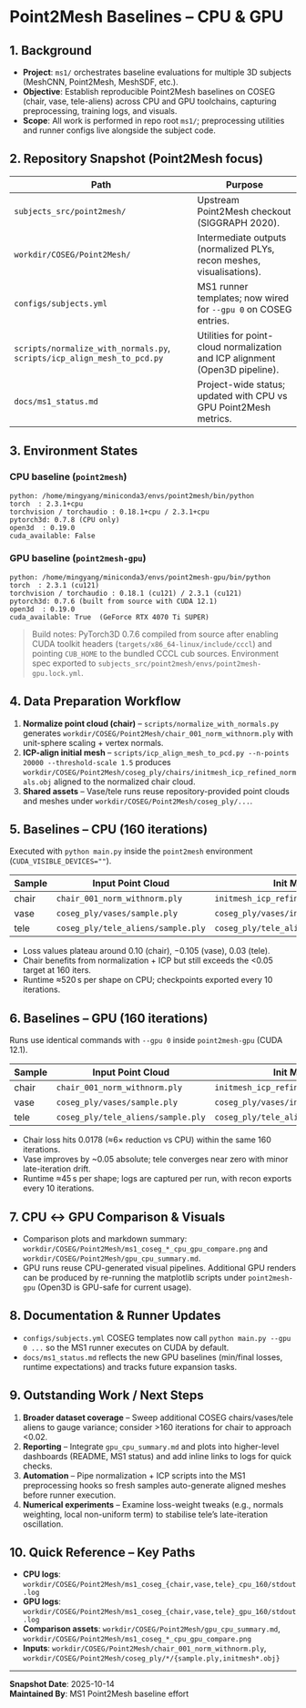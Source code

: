 # Point2Mesh Baselines – CPU & GPU

## 1. Background
- **Project**: `ms1/` orchestrates baseline evaluations for multiple 3D subjects (MeshCNN, Point2Mesh, MeshSDF, etc.).
- **Objective**: Establish reproducible Point2Mesh baselines on COSEG (chair, vase, tele-aliens) across CPU and GPU toolchains, capturing preprocessing, training logs, and visuals.
- **Scope**: All work is performed in repo root `ms1/`; preprocessing utilities and runner configs live alongside the subject code.

## 2. Repository Snapshot (Point2Mesh focus)
| Path | Purpose |
| --- | --- |
| `subjects_src/point2mesh/` | Upstream Point2Mesh checkout (SIGGRAPH 2020).
| `workdir/COSEG/Point2Mesh/` | Intermediate outputs (normalized PLYs, recon meshes, visualisations).
| `configs/subjects.yml` | MS1 runner templates; now wired for `--gpu 0` on COSEG entries.
| `scripts/normalize_with_normals.py`, `scripts/icp_align_mesh_to_pcd.py` | Utilities for point-cloud normalization and ICP alignment (Open3D pipeline).
| `docs/ms1_status.md` | Project-wide status; updated with CPU vs GPU Point2Mesh metrics.

## 3. Environment States
### CPU baseline (`point2mesh`)
```
python: /home/mingyang/miniconda3/envs/point2mesh/bin/python
torch  : 2.3.1+cpu
torchvision / torchaudio : 0.18.1+cpu / 2.3.1+cpu
pytorch3d: 0.7.8 (CPU only)
open3d  : 0.19.0
cuda_available: False
```

### GPU baseline (`point2mesh-gpu`)
```
python: /home/mingyang/miniconda3/envs/point2mesh-gpu/bin/python
torch  : 2.3.1 (cu121)
torchvision / torchaudio : 0.18.1 (cu121) / 2.3.1 (cu121)
pytorch3d: 0.7.6 (built from source with CUDA 12.1)
open3d  : 0.19.0
cuda_available: True  (GeForce RTX 4070 Ti SUPER)
```
> Build notes: PyTorch3D 0.7.6 compiled from source after enabling CUDA toolkit headers (`targets/x86_64-linux/include/cccl`) and pointing `CUB_HOME` to the bundled CCCL cub sources. Environment spec exported to `subjects_src/point2mesh/envs/point2mesh-gpu.lock.yml`.

## 4. Data Preparation Workflow
1. **Normalize point cloud (chair)** – `scripts/normalize_with_normals.py` generates `workdir/COSEG/Point2Mesh/chair_001_norm_withnorm.ply` with unit-sphere scaling + vertex normals.
2. **ICP-align initial mesh** – `scripts/icp_align_mesh_to_pcd.py --n-points 20000 --threshold-scale 1.5` produces `workdir/COSEG/Point2Mesh/coseg_ply/chairs/initmesh_icp_refined_normals.obj` aligned to the normalized chair cloud.
3. **Shared assets** – Vase/tele runs reuse repository-provided point clouds and meshes under `workdir/COSEG/Point2Mesh/coseg_ply/...`.

## 5. Baselines – CPU (160 iterations)
Executed with `python main.py` inside the `point2mesh` environment (`CUDA_VISIBLE_DEVICES=""`).

| Sample | Input Point Cloud | Init Mesh | Output Dir | min_loss | final_loss | Log |
| --- | --- | --- | --- | --- | --- | --- |
| chair | `chair_001_norm_withnorm.ply` | `initmesh_icp_refined_normals.obj` | `workdir/.../ms1_coseg_chair_cpu_160/` | 0.1058 | 0.1064 | `stdout.log` |
| vase | `coseg_ply/vases/sample.ply` | `coseg_ply/vases/initmesh.obj` | `workdir/.../ms1_coseg_vase_cpu_160/` | −0.1075 | −0.1055 | `stdout.log` |
| tele | `coseg_ply/tele_aliens/sample.ply` | `coseg_ply/tele_aliens/initmesh.obj` | `workdir/.../ms1_coseg_tele_cpu_160/` | 0.0191 | 0.0296 | `stdout.log` |

- Loss values plateau around 0.10 (chair), −0.105 (vase), 0.03 (tele).
- Chair benefits from normalization + ICP but still exceeds the <0.05 target at 160 iters.
- Runtime ≈520 s per shape on CPU; checkpoints exported every 10 iterations.

## 6. Baselines – GPU (160 iterations)
Runs use identical commands with `--gpu 0` inside `point2mesh-gpu` (CUDA 12.1).

| Sample | Input Point Cloud | Init Mesh | Output Dir | min_loss | final_loss | Log |
| --- | --- | --- | --- | --- | --- | --- |
| chair | `chair_001_norm_withnorm.ply` | `initmesh_icp_refined_normals.obj` | `workdir/.../ms1_coseg_chair_gpu_160/` | 0.0178 | 0.0222 | `stdout.log` |
| vase | `coseg_ply/vases/sample.ply` | `coseg_ply/vases/initmesh.obj` | `workdir/.../ms1_coseg_vase_gpu_160/` | −0.1570 | −0.1551 | `stdout.log` |
| tele | `coseg_ply/tele_aliens/sample.ply` | `coseg_ply/tele_aliens/initmesh.obj` | `workdir/.../ms1_coseg_tele_gpu_160/` | −0.0185 | 0.0003 | `stdout.log` |

- Chair loss hits 0.0178 (≈6× reduction vs CPU) within the same 160 iterations.
- Vase improves by ~0.05 absolute; tele converges near zero with minor late-iteration drift.
- Runtime ≈45 s per shape; logs are captured per run, with recon exports every 10 iterations.

## 7. CPU ↔ GPU Comparison & Visuals
- Comparison plots and markdown summary: `workdir/COSEG/Point2Mesh/ms1_coseg_*_cpu_gpu_compare.png` and `workdir/COSEG/Point2Mesh/gpu_cpu_summary.md`.
- GPU runs reuse CPU-generated visual pipelines. Additional GPU renders can be produced by re-running the matplotlib scripts under `point2mesh-gpu` (Open3D is GPU-safe for current usage).

## 8. Documentation & Runner Updates
- `configs/subjects.yml` COSEG templates now call `python main.py --gpu 0 ...` so the MS1 runner executes on CUDA by default.
- `docs/ms1_status.md` reflects the new GPU baselines (min/final losses, runtime expectations) and tracks future expansion tasks.

## 9. Outstanding Work / Next Steps
1. **Broader dataset coverage** – Sweep additional COSEG chairs/vases/tele aliens to gauge variance; consider >160 iterations for chair to approach <0.02.
2. **Reporting** – Integrate `gpu_cpu_summary.md` and plots into higher-level dashboards (README, MS1 status) and add inline links to logs for quick checks.
3. **Automation** – Pipe normalization + ICP scripts into the MS1 preprocessing hooks so fresh samples auto-generate aligned meshes before runner execution.
4. **Numerical experiments** – Examine loss-weight tweaks (e.g., normals weighting, local non-uniform term) to stabilise tele’s late-iteration oscillation.

## 10. Quick Reference – Key Paths
- **CPU logs**: `workdir/COSEG/Point2Mesh/ms1_coseg_{chair,vase,tele}_cpu_160/stdout.log`
- **GPU logs**: `workdir/COSEG/Point2Mesh/ms1_coseg_{chair,vase,tele}_gpu_160/stdout.log`
- **Comparison assets**: `workdir/COSEG/Point2Mesh/gpu_cpu_summary.md`, `workdir/COSEG/Point2Mesh/ms1_coseg_*_cpu_gpu_compare.png`
- **Inputs**: `workdir/COSEG/Point2Mesh/chair_001_norm_withnorm.ply`, `workdir/COSEG/Point2Mesh/coseg_ply/*/{sample.ply,initmesh*.obj}`

---
**Snapshot Date**: 2025-10-14  
**Maintained By**: MS1 Point2Mesh baseline effort

